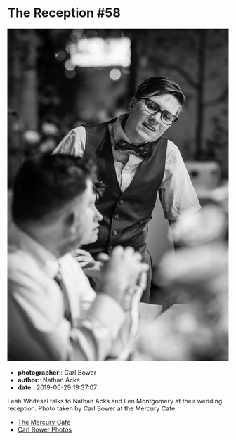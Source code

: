 # The Reception #58

![Leah Whitsel talks to Nathan Acks and Len Montgomery](assets/2019-06-29-set-3-the-reception-58.webp)

* **photographer**:: Carl Bower  
* **author**:: Nathan Acks  
* **date**:: 2019-06-29 19:37:07

Leah Whitesel talks to Nathan Acks and Len Montgomery at their wedding reception. Photo taken by Carl Bower at the Mercury Cafe.

* [The Mercury Cafe](http://mercurycafe.com)
* [Carl Bower Photos](https://carlbowerphotos.com)
